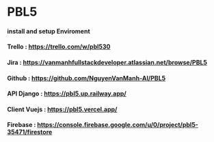 # PBL5
#### install and setup Enviroment
#### Trello : https://trello.com/w/pbl530
#### Jira : https://vanmanhfullstackdeveloper.atlassian.net/browse/PBL5
#### Github : https://github.com/NguyenVanManh-AI/PBL5
#### API Django : https://pbl5.up.railway.app/
#### Client Vuejs : https://pbl5.vercel.app/
#### Firebase : https://console.firebase.google.com/u/0/project/pbl5-35471/firestore
